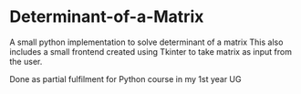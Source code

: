 # Determinant-of-a-Matrix
A small python implementation to solve determinant of a matrix
This also includes a small frontend created using Tkinter to take
matrix as input from the user.

Done as partial fulfilment for Python course in my 1st year UG
